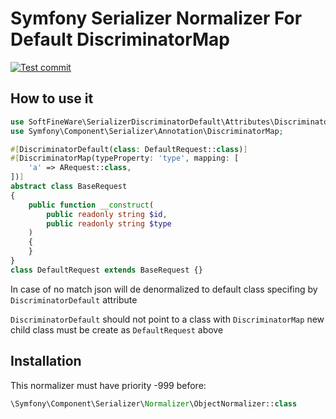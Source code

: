 # Symfony Serializer Normalizer For Default DiscriminatorMap
[![Test commit](https://github.com/SoftFineWare/discriminator-default-normalizer/actions/workflows/commit.yml/badge.svg)](https://github.com/SoftFineWare/discriminator-default-normalizer/actions/workflows/commit.yml)
## How to use it
```php
use SoftFineWare\SerializerDiscriminatorDefault\Attributes\DiscriminatorDefault;
use Symfony\Component\Serializer\Annotation\DiscriminatorMap;

#[DiscriminatorDefault(class: DefaultRequest::class)]
#[DiscriminatorMap(typeProperty: 'type', mapping: [
    'a' => ARequest::class,
])]
abstract class BaseRequest
{
    public function __construct(
        public readonly string $id,
        public readonly string $type
    )
    {
    }
}
class DefaultRequest extends BaseRequest {}
```
In case of no match json will de denormalized to default class specifing by `DiscriminatorDefault` attribute

`DiscriminatorDefault` should not point to a class with `DiscriminatorMap` new child class must be create as `DefaultRequest` above

## Installation
This normalizer must have priority -999 before:
```php
\Symfony\Component\Serializer\Normalizer\ObjectNormalizer::class
```